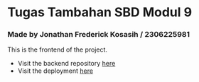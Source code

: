 # Tugas Tambahan SBD Modul 9

### Made by Jonathan Frederick Kosasih / 2306225981

This is the frontend of the project. 
- Visit the backend repository [here](https://github.com/JonathanKosasih18/TUTAM_SBD9_BackEnd)
- Visit the deployment [here]()